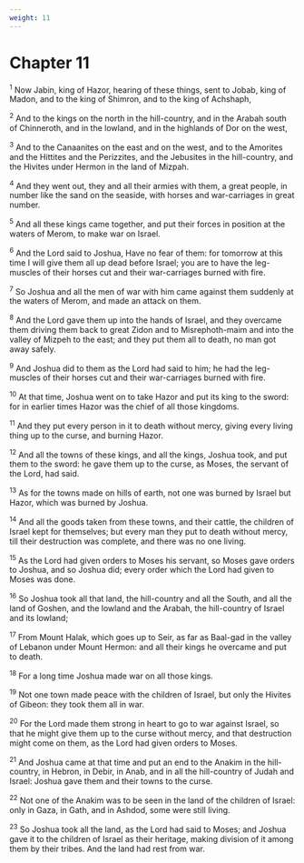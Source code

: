 ```yaml
---
weight: 11
---
```


# Chapter 11

<sup>1</sup> Now Jabin, king of Hazor, hearing of these things, sent to Jobab, king of Madon, and to the king of Shimron, and to the king of Achshaph, 

<sup>2</sup> And to the kings on the north in the hill-country, and in the Arabah south of Chinneroth, and in the lowland, and in the highlands of Dor on the west, 

<sup>3</sup> And to the Canaanites on the east and on the west, and to the Amorites and the Hittites and the Perizzites, and the Jebusites in the hill-country, and the Hivites under Hermon in the land of Mizpah. 

<sup>4</sup> And they went out, they and all their armies with them, a great people, in number like the sand on the seaside, with horses and war-carriages in great number. 

<sup>5</sup> And all these kings came together, and put their forces in position at the waters of Merom, to make war on Israel. 

<sup>6</sup> And the Lord said to Joshua, Have no fear of them: for tomorrow at this time I will give them all up dead before Israel; you are to have the leg-muscles of their horses cut and their war-carriages burned with fire. 

<sup>7</sup> So Joshua and all the men of war with him came against them suddenly at the waters of Merom, and made an attack on them. 

<sup>8</sup> And the Lord gave them up into the hands of Israel, and they overcame them driving them back to great Zidon and to Misrephoth-maim and into the valley of Mizpeh to the east; and they put them all to death, no man got away safely. 

<sup>9</sup> And Joshua did to them as the Lord had said to him; he had the leg-muscles of their horses cut and their war-carriages burned with fire. 

<sup>10</sup> At that time, Joshua went on to take Hazor and put its king to the sword: for in earlier times Hazor was the chief of all those kingdoms. 

<sup>11</sup> And they put every person in it to death without mercy, giving every living thing up to the curse, and burning Hazor. 

<sup>12</sup> And all the towns of these kings, and all the kings, Joshua took, and put them to the sword: he gave them up to the curse, as Moses, the servant of the Lord, had said. 

<sup>13</sup> As for the towns made on hills of earth, not one was burned by Israel but Hazor, which was burned by Joshua. 

<sup>14</sup> And all the goods taken from these towns, and their cattle, the children of Israel kept for themselves; but every man they put to death without mercy, till their destruction was complete, and there was no one living. 

<sup>15</sup> As the Lord had given orders to Moses his servant, so Moses gave orders to Joshua, and so Joshua did; every order which the Lord had given to Moses was done. 

<sup>16</sup> So Joshua took all that land, the hill-country and all the South, and all the land of Goshen, and the lowland and the Arabah, the hill-country of Israel and its lowland; 

<sup>17</sup> From Mount Halak, which goes up to Seir, as far as Baal-gad in the valley of Lebanon under Mount Hermon: and all their kings he overcame and put to death. 

<sup>18</sup> For a long time Joshua made war on all those kings. 

<sup>19</sup> Not one town made peace with the children of Israel, but only the Hivites of Gibeon: they took them all in war. 

<sup>20</sup> For the Lord made them strong in heart to go to war against Israel, so that he might give them up to the curse without mercy, and that destruction might come on them, as the Lord had given orders to Moses. 

<sup>21</sup> And Joshua came at that time and put an end to the Anakim in the hill-country, in Hebron, in Debir, in Anab, and in all the hill-country of Judah and Israel: Joshua gave them and their towns to the curse. 

<sup>22</sup> Not one of the Anakim was to be seen in the land of the children of Israel: only in Gaza, in Gath, and in Ashdod, some were still living. 

<sup>23</sup> So Joshua took all the land, as the Lord had said to Moses; and Joshua gave it to the children of Israel as their heritage, making division of it among them by their tribes. And the land had rest from war. 


